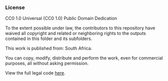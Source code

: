 ### License
CC0 1.0 Universal (CC0 1.0) Public Domain Dedication

To the extent possible under law, the contributors to this repository have waived all copyright and related or neighboring rights to the outputs contained in this folder and its subfolders.

This work is published from: South Africa.

You can copy, modify, distribute and perform the work, even for commercial purposes, all without asking permission.

View the full legal code [here](https://creativecommons.org/publicdomain/zero/1.0/).
